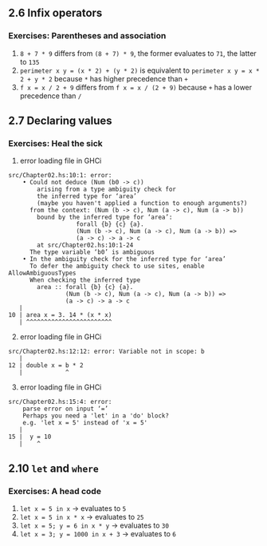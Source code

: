 ## 2.6 Infix operators

### Exercises: Parentheses and association

1. `8 + 7 * 9` differs from `(8 + 7) * 9`, the former evaluates to `71`, the latter to `135`
2. `perimeter x y = (x * 2) + (y * 2)` is equivalent to `perimeter x y = x * 2 + y * 2` because `*` has higher precedence than `+`
3. `f x = x / 2 + 9` differs from `f x = x / (2 + 9)` because `+` has a lower precedence than `/`

## 2.7 Declaring values

### Exercises: Heal the sick

1. error loading file in GHCi

```
src/Chapter02.hs:10:1: error:
    • Could not deduce (Num (b0 -> c))
        arising from a type ambiguity check for
        the inferred type for ‘area’
        (maybe you haven't applied a function to enough arguments?)
      from the context: (Num (b -> c), Num (a -> c), Num (a -> b))
        bound by the inferred type for ‘area’:
                   forall {b} {c} {a}.
                   (Num (b -> c), Num (a -> c), Num (a -> b)) =>
                   (a -> c) -> a -> c
        at src/Chapter02.hs:10:1-24
      The type variable ‘b0’ is ambiguous
    • In the ambiguity check for the inferred type for ‘area’
      To defer the ambiguity check to use sites, enable AllowAmbiguousTypes
      When checking the inferred type
        area :: forall {b} {c} {a}.
                (Num (b -> c), Num (a -> c), Num (a -> b)) =>
                (a -> c) -> a -> c
   |
10 | area x = 3. 14 * (x * x)
   | ^^^^^^^^^^^^^^^^^^^^^^^^
```

2. error loading file in GHCi

```
src/Chapter02.hs:12:12: error: Variable not in scope: b
   |
12 | double x = b * 2
   |            ^
```

3. error loading file in GHCi

```
src/Chapter02.hs:15:4: error:
    parse error on input ‘=’
    Perhaps you need a 'let' in a 'do' block?
    e.g. 'let x = 5' instead of 'x = 5'
   |
15 |  y = 10
   |    ^
```

## 2.10 `let` and `where`

### Exercises: A head code

1. `let x = 5 in x` -> evaluates to `5`
1. `let x = 5 in x * x` -> evaluates to `25`
1. `let x = 5; y = 6 in x * y` -> evaluates to `30`
1. `let x = 3; y = 1000 in x + 3` -> evaluates to `6`
